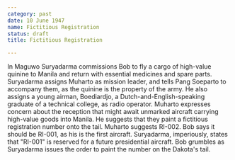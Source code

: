 ```yaml
---
category: past
date: 10 June 1947
name: Fictitious Registration
status: draft
title: Fictitious Registration

---
```

In Maguwo  Suryadarma commissions Bob to
fly a cargo of high-value quinine to Manila and return with essential
medicines and spare parts. Suryadarma assigns Muharto as mission leader, and tells Pang Soeparto to accompany them, as the quinine is the property of the army. He also assigns a young airman, Boediardjo, a Dutch-and-English-speaking graduate of a technical college, as radio operator.  Muharto expresses concern about the reception
that might await unmarked aircraft carrying high-value goods into
Manila. He suggests that they paint a fictitious registration number
onto the tail. Muharto suggests RI-002. Bob says it should be RI-001, as
his is the first aircraft. Suryadarma, imperiously, states that "RI-001"
is reserved for a future presidential aircraft. Bob grumbles as
Suryadarma issues the order to paint the number on the Dakota's tail. 
